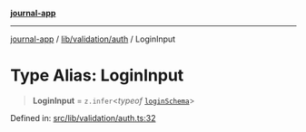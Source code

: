[**journal-app**](../../../../README.md)

***

[journal-app](../../../../modules.md) / [lib/validation/auth](../README.md) / LoginInput

# Type Alias: LoginInput

> **LoginInput** = `z.infer`\<*typeof* [`loginSchema`](../variables/loginSchema.md)\>

Defined in: [src/lib/validation/auth.ts:32](https://github.com/FullStackExam/shamiri-journaling/blob/2429a79bf524ec1d1bc42e8c42aa2b20457e1d23/src/lib/validation/auth.ts#L32)
